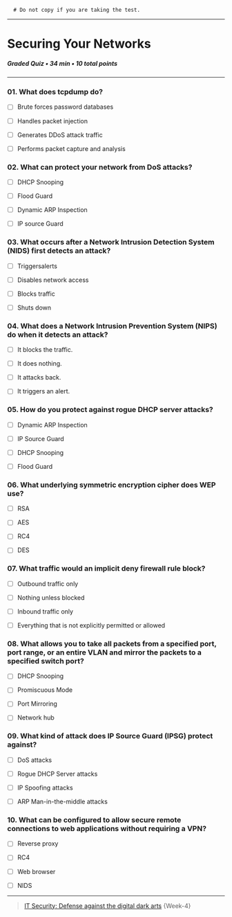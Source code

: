 ```
  # Do not copy if you are taking the test.
```
--- 

# Securing Your Networks    
##### Graded Quiz • 34 min • 10 total points 
----- 

### 01. What does tcpdump do?    
- [ ] Brute forces password databases
- [ ] Handles packet injection
- [ ] Generates DDoS attack traffic
- [ ] Performs packet capture and analysis   


### 02. What can protect your network from DoS attacks?
- [ ] DHCP Snooping
- [ ] Flood Guard
- [ ] Dynamic ARP Inspection
- [ ] IP source Guard    


### 03. What occurs after a Network Intrusion Detection System (NIDS) first detects an attack? 
- [ ] Triggersalerts 
- [ ] Disables network access 
- [ ] Blocks traffic 
- [ ] Shuts down   


### 04. What does a Network Intrusion Prevention System (NIPS) do when it detects an attack? 
- [ ] It blocks the traffic. 
- [ ] It does nothing. 
- [ ] It attacks back. 
- [ ] lt triggers an alert.   


### 05. How do you protect against rogue DHCP server attacks?  
- [ ] Dynamic ARP Inspection  
- [ ] IP Source Guard 
- [ ] DHCP Snooping  
- [ ] Flood Guard   


### 06. What underlying symmetric encryption cipher does WEP use?     
- [ ] RSA   
- [ ] AES   
- [ ] RC4   
- [ ] DES  


### 07. What traffic would an implicit deny firewall rule block?   
- [ ] Outbound traffic only   
- [ ] Nothing unless blocked   
- [ ] Inbound traffic only   
- [ ] Everything that is not explicitly permitted or allowed


### 08. What allows you to take all packets from a specified port, port range, or an entire VLAN and mirror the packets to a specified switch port?   
- [ ] DHCP Snooping   
- [ ] Promiscuous Mode   
- [ ] Port Mirroring   
- [ ] Network hub   


### 09. What kind of attack does IP Source Guard (IPSG) protect against?   
- [ ] DoS attacks   
- [ ] Rogue DHCP Server attacks   
- [ ] IP Spoofing attacks   
- [ ] ARP Man-in-the-middle attacks   


### 10. What can be configured to allow secure remote connections to web applications without requiring a VPN?   
- [ ] Reverse proxy   
- [ ] RC4    
- [ ] Web browser   
- [ ] NIDS   


--- 
> [IT Security: Defense against the digital dark arts](https://www.coursera.org/learn/it-security/) {Week-4} 
